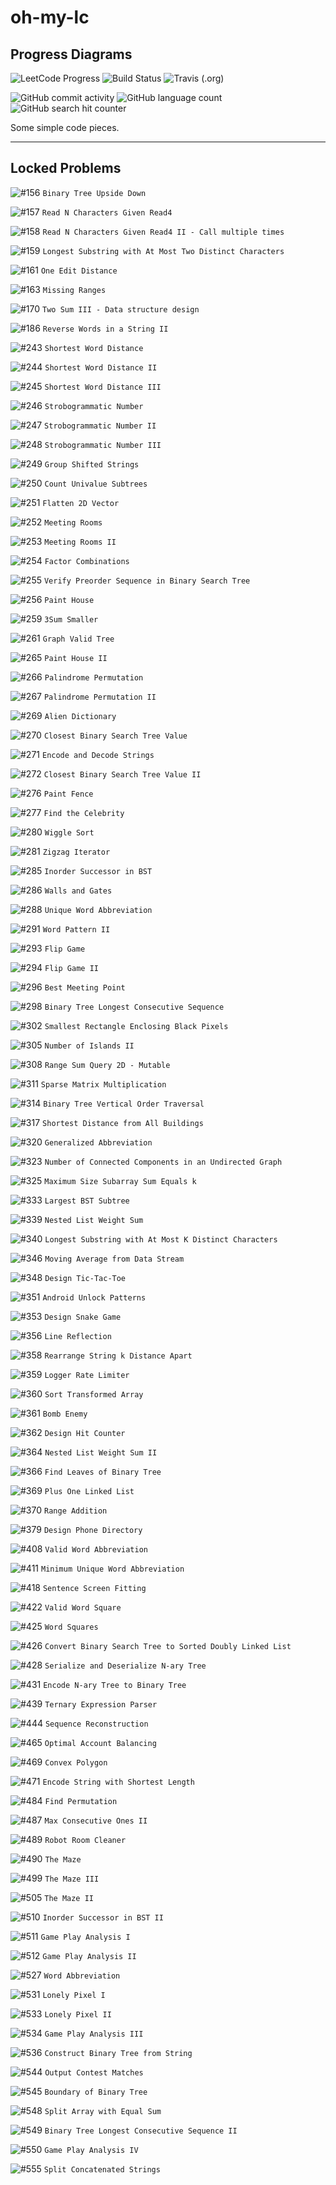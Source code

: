 # oh-my-lc

## Progress Diagrams

![LeetCode Progress](https://img.shields.io/badge/Solving%20Progress-455%2F1312%20Completed-F89F1B?style=flat-square&logo=LeetCode)
![Build Status](https://github.com/yuetsin/oh-my-lc/workflows/build/badge.svg)
![Travis (.org)](https://img.shields.io/travis/yuetsin/oh-my-lc?color=3EAAAF&label=travis%20ci&logo=Travis%20CI&style=flat-square)

![GitHub commit activity](https://img.shields.io/github/commit-activity/w/yuetsin/oh-my-lc.svg?style=flat-square)
![GitHub language count](https://img.shields.io/github/languages/count/yuetsin/oh-my-lc.svg?style=flat-square)
![GitHub search hit counter](https://img.shields.io/github/search/yuetsin/oh-my-lc/fuck.svg?style=flat-square)

Some simple code pieces.

---

## Locked Problems

![#156](https://img.shields.io/badge/156-Medium-yellow.svg?style=flat-square) `Binary Tree Upside Down`

![#157](https://img.shields.io/badge/157-Easy-green.svg?style=flat-square) `Read N Characters Given Read4`

![#158](https://img.shields.io/badge/158-Hard-red.svg?style=flat-square) `Read N Characters Given Read4 II - Call multiple times`

![#159](https://img.shields.io/badge/159-Hard-red.svg?style=flat-square) `Longest Substring with At Most Two Distinct Characters`

![#161](https://img.shields.io/badge/161-Medium-yellow.svg?style=flat-square) `One Edit Distance`

![#163](https://img.shields.io/badge/163-Medium-yellow.svg?style=flat-square) `Missing Ranges`

![#170](https://img.shields.io/badge/170-Easy-green.svg?style=flat-square) `Two Sum III - Data structure design`

![#186](https://img.shields.io/badge/186-Medium-yellow.svg?style=flat-square) `Reverse Words in a String II`

![#243](https://img.shields.io/badge/243-Easy-green.svg?style=flat-square) `Shortest Word Distance`

![#244](https://img.shields.io/badge/244-Medium-yellow.svg?style=flat-square) `Shortest Word Distance II`

![#245](https://img.shields.io/badge/245-Medium-yellow.svg?style=flat-square) `Shortest Word Distance III`

![#246](https://img.shields.io/badge/246-Easy-green.svg?style=flat-square) `Strobogrammatic Number`

![#247](https://img.shields.io/badge/247-Medium-yellow.svg?style=flat-square) `Strobogrammatic Number II`

![#248](https://img.shields.io/badge/248-Hard-red.svg?style=flat-square) `Strobogrammatic Number III`

![#249](https://img.shields.io/badge/249-Medium-yellow.svg?style=flat-square) `Group Shifted Strings`

![#250](https://img.shields.io/badge/250-Medium-yellow.svg?style=flat-square) `Count Univalue Subtrees`

![#251](https://img.shields.io/badge/251-Medium-yellow.svg?style=flat-square) `Flatten 2D Vector`

![#252](https://img.shields.io/badge/252-Easy-green.svg?style=flat-square) `Meeting Rooms`

![#253](https://img.shields.io/badge/253-Medium-yellow.svg?style=flat-square) `Meeting Rooms II`

![#254](https://img.shields.io/badge/254-Medium-yellow.svg?style=flat-square) `Factor Combinations`

![#255](https://img.shields.io/badge/255-Medium-yellow.svg?style=flat-square) `Verify Preorder Sequence in Binary Search Tree`

![#256](https://img.shields.io/badge/256-Easy-green.svg?style=flat-square) `Paint House`

![#259](https://img.shields.io/badge/259-Medium-yellow.svg?style=flat-square) `3Sum Smaller`

![#261](https://img.shields.io/badge/261-Medium-yellow.svg?style=flat-square) `Graph Valid Tree`

![#265](https://img.shields.io/badge/265-Hard-red.svg?style=flat-square) `Paint House II`

![#266](https://img.shields.io/badge/266-Easy-green.svg?style=flat-square) `Palindrome Permutation`

![#267](https://img.shields.io/badge/267-Medium-yellow.svg?style=flat-square) `Palindrome Permutation II`

![#269](https://img.shields.io/badge/269-Hard-red.svg?style=flat-square) `Alien Dictionary`

![#270](https://img.shields.io/badge/270-Easy-green.svg?style=flat-square) `Closest Binary Search Tree Value`

![#271](https://img.shields.io/badge/271-Medium-yellow.svg?style=flat-square) `Encode and Decode Strings`

![#272](https://img.shields.io/badge/272-Hard-red.svg?style=flat-square) `Closest Binary Search Tree Value II`

![#276](https://img.shields.io/badge/276-Easy-green.svg?style=flat-square) `Paint Fence`

![#277](https://img.shields.io/badge/277-Medium-yellow.svg?style=flat-square) `Find the Celebrity`

![#280](https://img.shields.io/badge/280-Medium-yellow.svg?style=flat-square) `Wiggle Sort`

![#281](https://img.shields.io/badge/281-Medium-yellow.svg?style=flat-square) `Zigzag Iterator`

![#285](https://img.shields.io/badge/285-Medium-yellow.svg?style=flat-square) `Inorder Successor in BST`

![#286](https://img.shields.io/badge/286-Medium-yellow.svg?style=flat-square) `Walls and Gates`

![#288](https://img.shields.io/badge/288-Medium-yellow.svg?style=flat-square) `Unique Word Abbreviation`

![#291](https://img.shields.io/badge/291-Hard-red.svg?style=flat-square) `Word Pattern II`

![#293](https://img.shields.io/badge/293-Easy-green.svg?style=flat-square) `Flip Game`

![#294](https://img.shields.io/badge/294-Medium-yellow.svg?style=flat-square) `Flip Game II`

![#296](https://img.shields.io/badge/296-Hard-red.svg?style=flat-square) `Best Meeting Point`

![#298](https://img.shields.io/badge/298-Medium-yellow.svg?style=flat-square) `Binary Tree Longest Consecutive Sequence`

![#302](https://img.shields.io/badge/302-Hard-red.svg?style=flat-square) `Smallest Rectangle Enclosing Black Pixels`

![#305](https://img.shields.io/badge/305-Hard-red.svg?style=flat-square) `Number of Islands II`

![#308](https://img.shields.io/badge/308-Hard-red.svg?style=flat-square) `Range Sum Query 2D - Mutable`

![#311](https://img.shields.io/badge/311-Medium-yellow.svg?style=flat-square) `Sparse Matrix Multiplication`

![#314](https://img.shields.io/badge/314-Medium-yellow.svg?style=flat-square) `Binary Tree Vertical Order Traversal`

![#317](https://img.shields.io/badge/317-Hard-red.svg?style=flat-square) `Shortest Distance from All Buildings`

![#320](https://img.shields.io/badge/320-Medium-yellow.svg?style=flat-square) `Generalized Abbreviation`

![#323](https://img.shields.io/badge/323-Medium-yellow.svg?style=flat-square) `Number of Connected Components in an Undirected Graph`

![#325](https://img.shields.io/badge/325-Medium-yellow.svg?style=flat-square) `Maximum Size Subarray Sum Equals k`

![#333](https://img.shields.io/badge/333-Medium-yellow.svg?style=flat-square) `Largest BST Subtree`

![#339](https://img.shields.io/badge/339-Easy-green.svg?style=flat-square) `Nested List Weight Sum`

![#340](https://img.shields.io/badge/340-Hard-red.svg?style=flat-square) `Longest Substring with At Most K Distinct Characters`

![#346](https://img.shields.io/badge/346-Easy-green.svg?style=flat-square) `Moving Average from Data Stream`

![#348](https://img.shields.io/badge/348-Medium-yellow.svg?style=flat-square) `Design Tic-Tac-Toe`

![#351](https://img.shields.io/badge/351-Medium-yellow.svg?style=flat-square) `Android Unlock Patterns`

![#353](https://img.shields.io/badge/353-Medium-yellow.svg?style=flat-square) `Design Snake Game`

![#356](https://img.shields.io/badge/356-Medium-yellow.svg?style=flat-square) `Line Reflection`

![#358](https://img.shields.io/badge/358-Hard-red.svg?style=flat-square) `Rearrange String k Distance Apart`

![#359](https://img.shields.io/badge/359-Easy-green.svg?style=flat-square) `Logger Rate Limiter`

![#360](https://img.shields.io/badge/360-Medium-yellow.svg?style=flat-square) `Sort Transformed Array`

![#361](https://img.shields.io/badge/361-Medium-yellow.svg?style=flat-square) `Bomb Enemy`

![#362](https://img.shields.io/badge/362-Medium-yellow.svg?style=flat-square) `Design Hit Counter`

![#364](https://img.shields.io/badge/364-Medium-yellow.svg?style=flat-square) `Nested List Weight Sum II`

![#366](https://img.shields.io/badge/353-Medium-yellow.svg?style=flat-square) `Find Leaves of Binary Tree`

![#369](https://img.shields.io/badge/369-Medium-yellow.svg?style=flat-square) `Plus One Linked List`

![#370](https://img.shields.io/badge/370-Medium-yellow.svg?style=flat-square) `Range Addition`

![#379](https://img.shields.io/badge/379-Medium-yellow.svg?style=flat-square) `Design Phone Directory`

![#408](https://img.shields.io/badge/408-Easy-green.svg?style=flat-square) `Valid Word Abbreviation`

![#411](https://img.shields.io/badge/411-Hard-red.svg?style=flat-square) `Minimum Unique Word Abbreviation`

![#418](https://img.shields.io/badge/418-Medium-yellow.svg?style=flat-square) `Sentence Screen Fitting`

![#422](https://img.shields.io/badge/422-Easy-green.svg?style=flat-square) `Valid Word Square`

![#425](https://img.shields.io/badge/425-Hard-red.svg?style=flat-square) `Word Squares`

![#426](https://img.shields.io/badge/426-Medium-yellow.svg?style=flat-square) `Convert Binary Search Tree to Sorted Doubly Linked List`

![#428](https://img.shields.io/badge/428-Hard-red.svg?style=flat-square) `Serialize and Deserialize N-ary Tree`

![#431](https://img.shields.io/badge/431-Hard-red.svg?style=flat-square) `Encode N-ary Tree to Binary Tree`

![#439](https://img.shields.io/badge/439-Medium-yellow.svg?style=flat-square) `Ternary Expression Parser`

![#444](https://img.shields.io/badge/444-Medium-yellow.svg?style=flat-square) `Sequence Reconstruction`

![#465](https://img.shields.io/badge/465-Hard-red.svg?style=flat-square) `Optimal Account Balancing`

![#469](https://img.shields.io/badge/469-Medium-yellow.svg?style=flat-square) `Convex Polygon`

![#471](https://img.shields.io/badge/471-Hard-red.svg?style=flat-square) `Encode String with Shortest Length`

![#484](https://img.shields.io/badge/484-Medium-yellow.svg?style=flat-square) `Find Permutation`

![#487](https://img.shields.io/badge/487-Medium-yellow.svg?style=flat-square) `Max Consecutive Ones II`

![#489](https://img.shields.io/badge/489-Hard-red.svg?style=flat-square) `Robot Room Cleaner`

![#490](https://img.shields.io/badge/490-Medium-yellow.svg?style=flat-square) `The Maze`

![#499](https://img.shields.io/badge/499-Hard-red.svg?style=flat-square) `The Maze III`

![#505](https://img.shields.io/badge/505-Medium-yellow.svg?style=flat-square) `The Maze II`

![#510](https://img.shields.io/badge/510-Medium-yellow.svg?style=flat-square) `Inorder Successor in BST II`

![#511](https://img.shields.io/badge/511-Easy-green.svg?style=flat-square) `Game Play Analysis I`

![#512](https://img.shields.io/badge/512-Easy-green.svg?style=flat-square) `Game Play Analysis II`

![#527](https://img.shields.io/badge/527-Hard-red.svg?style=flat-square) `Word Abbreviation`

![#531](https://img.shields.io/badge/531-Medium-yellow.svg?style=flat-square) `Lonely Pixel I`

![#533](https://img.shields.io/badge/533-Medium-yellow.svg?style=flat-square) `Lonely Pixel II`

![#534](https://img.shields.io/badge/534-Medium-yellow.svg?style=flat-square) `Game Play Analysis III`

![#536](https://img.shields.io/badge/536-Medium-yellow.svg?style=flat-square) `Construct Binary Tree from String`

![#544](https://img.shields.io/badge/544-Medium-yellow.svg?style=flat-square) `Output Contest Matches`

![#545](https://img.shields.io/badge/545-Medium-yellow.svg?style=flat-square) `Boundary of Binary Tree`

![#548](https://img.shields.io/badge/548-Medium-yellow.svg?style=flat-square) `Split Array with Equal Sum`

![#549](https://img.shields.io/badge/549-Medium-yellow.svg?style=flat-square) `Binary Tree Longest Consecutive Sequence II`

![#550](https://img.shields.io/badge/550-Medium-yellow.svg?style=flat-square) `Game Play Analysis IV`

![#555](https://img.shields.io/badge/555-Medium-yellow.svg?style=flat-square) `Split Concatenated Strings`
